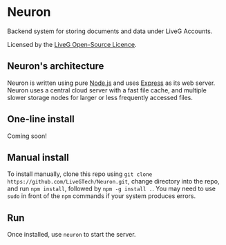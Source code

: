 # Neuron
Backend system for storing documents and data under LiveG Accounts.

Licensed by the [LiveG Open-Source Licence](LICENCE.md).

## Neuron's architecture
Neuron is written using pure [Node.js](https://nodejs.org) and uses [Express](http://expressjs.com) as its web server. Neuron uses a central cloud server with a fast file cache, and multiple slower storage nodes for larger or less frequently accessed files.

## One-line install
Coming soon!

## Manual install
To install manually, clone this repo using `git clone https://github.com/LiveGTech/Neuron.git`, change directory into the repo, and run `npm install`, followed by `npm -g install .`. You may need to use `sudo` in front of the `npm` commands if your system produces errors.

## Run
Once installed, use `neuron` to start the server.
